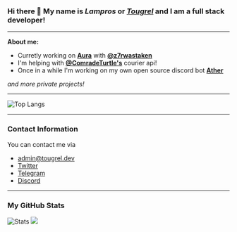 ### Hi there 👋 My name is _Lampros_ or _[Tougrel](https://gateway.tougrel.dev)_ and I am a full stack developer!
________________
**About me:** 

- Curretly working on **[Aura](https://github.com/ShadyDevelopers/Aura)** with **[@z7rwastaken](https://github.com/z7rwastaken)**
- I'm helping with **[@ComradeTurtle's](https://github.com/ComradeTurtle)** courier api!
- Once in a while I'm working on my own open source discord bot **[Ather](https://github.com/Tougrel/Ather)**

*and more private projects!*
________________

![Top Langs](https://github-readme-stats.vercel.app/api/top-langs/?username=anuraghazra&layout=compact&theme=tokyonight&hide_border=true)

________________
### Contact Information
You can contact me via
- [admin@tougrel.dev](mailto:admin@tougrel.dev)
- [Twitter](https://twitter.com/tougrel)
- [Telegram](https://t.me/tougrel)
- [Discord](https://discord.gg/xRTtFkaEyA)

________________
### My GitHub Stats
![Stats](https://github-readme-stats.vercel.app/api?username=Tougrel&show_icons=true&locale=en&theme=tokyonight&count_private=true&hide_border=true)
![](https://github-readme-streak-stats.herokuapp.com/?user=Tougrel&theme=tokyonight&hide_border=true&include_all_commits=true)
